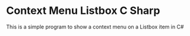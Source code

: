 # Context Menu Listbox C Sharp

This is a simple program to show a context menu on a Listbox item in C#
